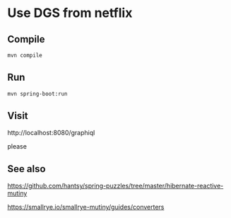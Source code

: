 # Use DGS from netflix

## Compile
```bash
mvn compile
```

## Run
```bash
mvn spring-boot:run
```

## Visit

http://localhost:8080/graphiql

please

## See also
https://github.com/hantsy/spring-puzzles/tree/master/hibernate-reactive-mutiny

https://smallrye.io/smallrye-mutiny/guides/converters
